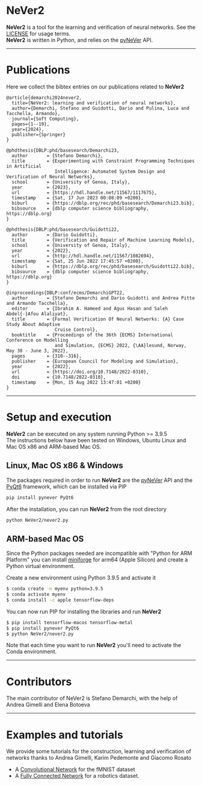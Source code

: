# NeVer2

__NeVer2__ is a tool for the learning and verification of neural networks.
See the [LICENSE](https://github.com/NeVerTools/NeVer2/blob/main/LICENSE.txt) 
for usage terms. \
__NeVer2__ is written in Python, and relies on the 
[pyNeVer](https://www.github.com/nevertools/pynever) API.

---
# Publications

Here we collect the bibtex entries on our publications related to __NeVer2__

```
@article{demarchi2024never2,
  title={NeVer2: learning and verification of neural networks},
  author={Demarchi, Stefano and Guidotti, Dario and Pulina, Luca and Tacchella, Armando},
  journal={Soft Computing},
  pages={1--19},
  year={2024},
  publisher={Springer}
}

@phdthesis{DBLP:phd/basesearch/Demarchi23,
  author       = {Stefano Demarchi},
  title        = {Experimenting with Constraint Programming Techniques in Artificial
                  Intelligence: Automated System Design and Verification of Neural Networks},
  school       = {University of Genoa, Italy},
  year         = {2023},
  url          = {https://hdl.handle.net/11567/1117675},
  timestamp    = {Sat, 17 Jun 2023 00:08:09 +0200},
  biburl       = {https://dblp.org/rec/phd/basesearch/Demarchi23.bib},
  bibsource    = {dblp computer science bibliography, https://dblp.org}
}

@phdthesis{DBLP:phd/basesearch/Guidotti22,
  author       = {Dario Guidotti},
  title        = {Verification and Repair of Machine Learning Models},
  school       = {University of Genoa, Italy},
  year         = {2022},
  url          = {http://hdl.handle.net/11567/1082694},
  timestamp    = {Sat, 25 Jun 2022 17:45:57 +0200},
  biburl       = {https://dblp.org/rec/phd/basesearch/Guidotti22.bib},
  bibsource    = {dblp computer science bibliography, https://dblp.org}
}

@inproceedings{DBLP:conf/ecms/DemarchiGPT22,
  author       = {Stefano Demarchi and Dario Guidotti and Andrea Pitto and Armando Tacchella},
  editor       = {Ibrahim A. Hameed and Agus Hasan and Saleh Abdel{-}Afou Alaliyat},
  title        = {Formal Verification Of Neural Networks: {A} Case Study About Adaptive
                  Cruise Control},
  booktitle    = {Proceedings of the 36th {ECMS} International Conference on Modelling
                  and Simulation, {ECMS} 2022, {\AA}lesund, Norway, May 30 - June 3, 2022},
  pages        = {310--316},
  publisher    = {European Council for Modeling and Simulation},
  year         = {2022},
  url          = {https://doi.org/10.7148/2022-0310},
  doi          = {10.7148/2022-0310},
  timestamp    = {Mon, 15 Aug 2022 13:47:01 +0200}
}
```

---
# Setup and execution

__NeVer2__ can be executed on any system running Python >= 3.9.5 \
The instructions below have been tested on Windows, 
Ubuntu Linux and Mac OS x86 and ARM-based Mac OS.

## Linux, Mac OS x86 & Windows
The packages required in order to run __NeVer2__ are the [pyNeVer](https://www.github.com/nevertools/pynever) API
and the [PyQt6](https://www.riverbankcomputing.com/software/pyqt/) framework, which can be installed via PIP

```bash
pip install pynever PyQt6
```

After the installation, you can run __NeVer2__ from the root directory

```bash
python NeVer2/never2.py
```

## ARM-based Mac OS

Since the Python packages needed are incompatible with "Python for ARM Platform" you can install 
[miniforge](https://github.com/conda-forge/miniforge) for arm64 (Apple Silicon) and create a Python virtual environment.

Create a new environment using Python 3.9.5 and activate it

```bash
$ conda create -n myenv python=3.9.5
$ conda activate myenv
$ conda install -c apple tensorflow-deps
```

You can now run PIP for installing the libraries and run __NeVer2__

```bash
$ pip install tensorflow-macos tensorflow-metal
$ pip install pynever PyQt6
$ python NeVer2/never2.py
```

Note that each time you want to run __NeVer2__ you'll need to activate the Conda environment.

---
# Contributors

The main contributor of NeVer2 is Stefano Demarchi, with the help of Andrea Gimelli and Elena Botoeva

---
# Examples and tutorials

We provide some tutorials for the construction, learning and 
verification of networks thanks to Andrea Gimelli, Karim Pedemonte and 
Giacomo Rosato

* A [Convolutional Network](https://nevertools.github.io/tutorial_fmnist.html)
for the fMNIST dataset
* A [Fully Connected Network](https://nevertools.github.io/tutorial_james.html) 
for a robotics dataset.
